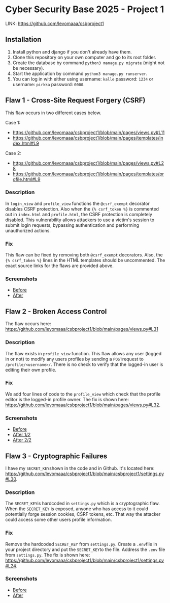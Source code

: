 # Cyber Security Base 2025 - Project 1

LINK: https://github.com/levomaaa/csbproject1

## Installation

1. Install python and django if you don't already have them.
2. Clone this repository on your own computer and go to its root folder.
3. Create the database by command `python3 manage.py migrate` (might not be necessary).
4. Start the application by command `python3 manage.py runserver`.
5. You can log in with either using username: `kalle` password: `1234` or username: `pirkka` password: `0000`.

## Flaw 1 - Cross-Site Request Forgery (CSRF)

This flaw occurs in two different cases below.

Case 1:
- https://github.com/levomaaa/csbproject1/blob/main/pages/views.py#L11
- https://github.com/levomaaa/csbproject1/blob/main/pages/templates/index.html#L9

Case 2:
- https://github.com/levomaaa/csbproject1/blob/main/pages/views.py#L28
- https://github.com/levomaaa/csbproject1/blob/main/pages/templates/profile.html#L9

### Description

In `login_view` and `profile_view` functions the `@csrf_exempt` decorator disables CSRF protection. Also when the `{% csrf_token %}` is commented out in `index.html` and `profile.html`, the CSRF protection is completely disabled. This vulnerability allows attackers to use a victim's session to submit login requests, bypassing authentication and performing unauthorized actions.

### Fix

This flaw can be fixed by removing both `@csrf_exempt` decorators. Also, the `{% csrf_token %}` lines in the HTML templates should be uncommented. The exact source links for the flaws are provided above.

### Screenshots
- [Before](https://github.com/levomaaa/csbproject1/blob/main/screenshots/flaw-1/flaw-1-before-1.png)
- [After](https://github.com/levomaaa/csbproject1/blob/main/screenshots/flaw-1/flaw-1-after-1.png)

## Flaw 2 - Broken Access Control

The flaw occurs here: https://github.com/levomaaa/csbproject1/blob/main/pages/views.py#L31

### Description

The flaw exists in `profile_view` function. This flaw allows any user (logged in or not) to modify any users profiles by sending a `POST`request to `/profile/<username>/`. There is no check to verify that the logged-in user is editing their own profile.

### Fix

We add four lines of code to the `profile_view` which check that the profile editor is the logged-in profile owner. The fix is shown here: https://github.com/levomaaa/csbproject1/blob/main/pages/views.py#L32.

### Screenshots
- [Before](https://github.com/levomaaa/csbproject1/blob/main/screenshots/flaw-2/flaw-2-before-1.png)
- [After 1/2](https://github.com/levomaaa/csbproject1/blob/main/screenshots/flaw-2/flaw-2-after-1.png)
- [After 2/2](https://github.com/levomaaa/csbproject1/blob/main/screenshots/flaw-2/flaw-2-after-2.png)

## Flaw 3 - Cryptographic Failures

I have my `SECRET_KEY`shown in the code and in Github. It's located here: https://github.com/levomaaa/csbproject1/blob/main/csbproject1/settings.py#L30.

### Description

The `SECRET_KEY`is hardcoded in `settings.py` which is a cryptographic flaw. When the `SECRET_KEY` is exposed, anyone who has access to it could potentially forge session cookies, CSRF tokens, etc. That way the attacker could access some other users profile information. 

### Fix
Remove the hardcoded `SECRET_KEY` from `settings.py`. Create a `.env`file in your project directory and put the `SECRET_KEY`to the file. Address the `.env` file from `settings.py`. The fix is shown here: https://github.com/levomaaa/csbproject1/blob/main/csbproject1/settings.py#L24.

### Screenshots
- [Before](https://github.com/levomaaa/csbproject1/blob/main/screenshots/flaw-3/flaw-3-before-1.png)
- [After](https://github.com/levomaaa/csbproject1/blob/main/screenshots/flaw-3/flaw-3-after-1.png)